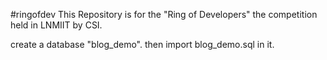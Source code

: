 #ringofdev
This Repository is for the "Ring of Developers" the competition held in LNMIIT by CSI.

create a database "blog_demo".
then import blog_demo.sql in it.
